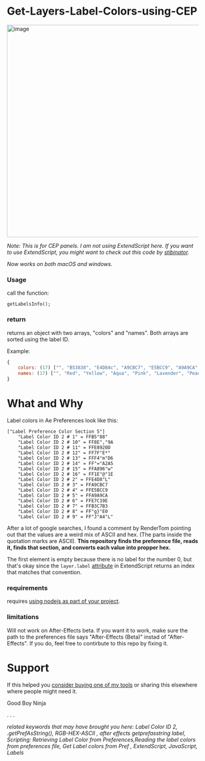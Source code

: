 # Get-Layers-Label-Colors-using-CEP
<img width="558" alt="image" src="https://user-images.githubusercontent.com/66829812/187047432-0e4d8301-81bb-4741-9528-b3049d83ec2d.png">

_Note: This is for CEP panels. I am not using ExtendScript here.
If you want to use ExtendScript, you might want to check out this code by [stibinator](https://github.com/stibinator/AEScripts/blob/master/ScriptUI%20Panels/simplify%20duik%20icons.jsx#L283)._

_Now works on both macOS and windows._

### Usage
call the function:
```
getLabelsInfo(); 
```

### return
returns an object with two arrays, "colors" and "names".
Both arrays are sorted using the label ID.

Example:
```js
{
	colors: (17) ["", "B53838", "E4D84c", "A9CBC7", "E5BCC9", "A9A9CA", "E7C19E", "B3C7B3", "677dE0", "4aA44c", "8E2c9A", "E8920D", "7F452a", "F46dD6", "3dA2A5", "A89677", "1E401E"]
	names: (17) ["", "Red", "Yellow", "Aqua", "Pink", "Lavender", "Peach", "Sea Foam", "Blue", "Green", "Purple", "Orange", "Brown", "Fuchsia", "Cyan", "Sandstone", "Dark Green"]
}
```



# What and Why
Label colors in Ae Preferences look like this:
```
["Label Preference Color Section 5"]
	"Label Color ID 2 # 1" = FFB5"88"
	"Label Color ID 2 # 10" = FF8E","9A
	"Label Color ID 2 # 11" = FFE8920D
	"Label Color ID 2 # 12" = FF7F"E*"
	"Label Color ID 2 # 13" = FFF4"m"D6
	"Label Color ID 2 # 14" = FF"="A2A5
	"Label Color ID 2 # 15" = FFA896"w"
	"Label Color ID 2 # 16" = FF1E"@"1E
	"Label Color ID 2 # 2" = FFE4D8"L"
	"Label Color ID 2 # 3" = FFA9CBC7
	"Label Color ID 2 # 4" = FFE5BCC9
	"Label Color ID 2 # 5" = FFA9A9CA
	"Label Color ID 2 # 6" = FFE7C19E
	"Label Color ID 2 # 7" = FFB3C7B3
	"Label Color ID 2 # 8" = FF"g}"E0
	"Label Color ID 2 # 9" = FF"J"A4"L"
```

After a lot of google searches, I found a comment by RenderTom pointing out that the values are a weird mix of ASCII and hex. (The parts inside the quotation marks are ASCII). **This repository finds the preference file, reads it, finds that section, and converts each value into propper hex.**



The first element is empty because there is no label for the number 0, but that's okay since the `layer.label` [attribute](https://ae-scripting.docsforadobe.dev/layers/layer.html#layer-label) in ExtendScript returns an index that matches that convention.

### requirements
requires  [using nodejs as part of your project](https://www.davidebarranca.com/2015/12/html-panel-tips-19-cc2015-1-cep6-1-node-js-fixes/).

### limitations
Will not work on After-Effects beta. If you want it to work, make sure the path to the preferences file says "After-Effects (Beta)" instad of "After-Effects".
If you do, feel free to contirbute to this repo by fixing it.


# Support
If this helped you [consider buying one of my tools](https://www.goodboy.ninja/) or sharing this elsewhere where people might need it.

Good Boy Ninja


.
.
.

_related keywords that may have brought you here:
Label Color ID 2,  .getPrefAsString(), RGB-HEX-ASCII , after effects getprefasstring label, Scripting: Retrieving Label Color from Preferences,Reading the label colors from preferences file, Get Label colors from Pref , ExtendScript, JavaScript, Labels_


